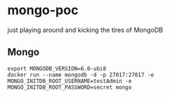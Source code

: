 # mongo-poc

just playing around and kicking the tires of MongoDB

## Mongo

```shell
export MONGODB_VERSION=6.0-ubi8
docker run --name mongodb -d -p 27017:27017 -e MONGO_INITDB_ROOT_USERNAME=testAdmin -e MONGO_INITDB_ROOT_PASSWORD=secret mongo

```
